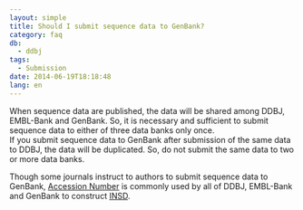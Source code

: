 ```yaml
---
layout: simple
title: Should I submit sequence data to GenBank?
category: faq
db:
  - ddbj
tags: 
  - Submission
date: 2014-06-19T18:18:48
lang: en
---
```


When sequence data are published, the data will be shared among DDBJ, EMBL-Bank and GenBank. So, it is necessary and sufficient to submit sequence data to either of three data banks only once.    
If you submit sequence data to GenBank after submission of the same data to DDBJ, the data will be duplicated. So, do not submit the same data to two or more data banks. 

Though some journals instruct to authors to submit sequence data to GenBank, [Accession Number](/insdc/accessions.html) is commonly used by all of DDBJ, EMBL-Bank and GenBank to construct [INSD](/insdc/index-e.html). 
